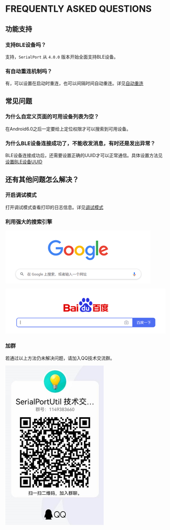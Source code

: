 # FREQUENTLY ASKED QUESTIONS

## 功能支持

### 支持BLE设备吗？

支持，`SerialPort` 从 `4.0.0` 版本开始全面支持BLE设备。

### 有自动重连机制吗？

有，可以设置在启动时重连，也可以间隔时间自动重连。详见[自动重连](./tutorials/configuration_kotlin.html#id3)

## 常见问题

### 为什么自定义页面的可用设备列表为空？

在Android6.0之后一定要给上定位权限才可以搜索到可用设备。

### 为什么BLE设备连接成功了，不能收发消息，有时还是发出异常？

BLE设备连接成功后，还需要设置正确的UUID才可以正常通信。具体设置方法见[设置BLE设备UUID](./tutorials/discovery_connect_kotlin.html#ble)

## 还有其他问题怎么解决？

### 开启调试模式

打开调试模式查看打印的日志信息。详见[调试模式](./tutorials/configuration_kotlin.html#id2)

### 利用强大的搜索引擎

![](./_static/image/google.png)

![](./_static/image/baidu.png)

### 加群

若通过以上方法仍未解决问题，请加入QQ技术交流群。

![](./_static/image/qq.png)

